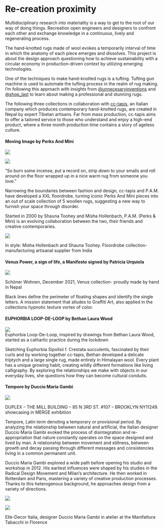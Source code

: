 # **Re-creation proximity**

  
Multidisciplinary research into materiality is a way to get to the root of our way of doing things. Recreation open engineers and designers to confront each other and exchange knowledge in a continuous, lively and regenerating process.

The hand-knotted rugs made of wool evokes a temporarily interval of time in which the anatomy of each piece emerges and dissolves. This project is about the design approach questioning how to achieve sustainability with a circular economy in production-driven context by utilizing emerging technologies. 

One of the techniques to make hand-knotted rugs is a tufting. Tufting gun machine is used to automate the tufting process in the realm of rug making. I’m following this approach with insights from [@unnecesaryinventions](https://youtu.be/_matYB5rdZA) and [@shop\_last](https://youtu.be/nWmzjuQONKI) to learn about making a professional and stunning rugs.

The following three collections in collaboration with [cc-tapis](https://www.cc-tapis.com/), an Italian company which produces contemporary hand-knotted rugs, are created in Nepal by expert Tibetan artisans. Far from mass production, cc-tapis aims to offer a tailored service to those who understand and enjoy a high-end product, where a three month production time contains a story of ageless culture.

#### **Moving Image by Perks And Mini**

![](https://images.prismic.io/syntia/6f0a789b-837d-491f-92d5-7e1a3faad91d_1c0f29be5ebe5cdb093592f8e66ab59aab32cfae-1001x1500-1.webp?auto=compress,format)

![](https://images.prismic.io/syntia/2691f425-4703-435a-b40c-038d001dfeb0_pamxcc-tapis_jumper_03_2000x-1.webp?auto=compress,format)

“So burn some incense, put a record on, strip down to your smalls and roll around on the floor wrapped up in a nice warm rug from someone you love.”

Narrowing the boundaries between fashion and design, cc-tapis and P.A.M. have developed a XXL floordrobe, turning iconic Perks And Mini pieces into an out of scale collection of 5 woollen rugs, suggesting a new way to furnish your space through disorder. 

Started in 2000 by Shauna Toohey and Misha Hollenbach, P.A.M. (Perks & Mini) is an evolving collaboration between the two, their friends and creative contemporaries.

![](https://images.prismic.io/syntia/b2bf4820-ca7b-4163-a72c-cc7f4d331b6e_75d89d3b4394ab6be51c86cf49fe5cb3fba7f650-1000x1500-1.jpg?auto=compress,format)

In style: Misha Hollenbach and Shauna Toohey. Floordrobe collection- manufacturing artisanal supplier from India

#### **Venus Power, a sign of life, a Manifesto signed by Patricia Urquiola**

![](https://images.prismic.io/syntia/d2c67a07-3968-4307-8253-0302b9ba1c6b_cc-tapis-venus-power-by-patricia-urquiola-schoner-wohnen-1200x1600-1.jpg?auto=compress,format)

Schöner Wohnen, December 2021, Venus collection- proudly made by hand in Nepal

Black lines define the perimeter of floating shapes and identify the single letters. A mission statement that alludes to Graffiti Art, also applied in the collections hypnotic texture vortex of color.

#### **EUPHORBIA LOOP-DE-LOOP by Bethan Laura Wood**

![](https://images.prismic.io/syntia/16948081-8757-4d82-bd1a-6ed545499fff_cc-tapis-showroom-bethan-laura-wood-euphorbia-collection-rug-1024x683-1.jpg?auto=compress,format)  
Euphorbia Loop-De-Loop, inspired by drawings from Bethan Laura Wood, started as a cathartic practice during the lockdown

Sketching Euphorbia Sipolisii f. Crestata succulents, fascinated by their curls and by working together cc-tapis, Bethan developed a delicate triptych and a large single rug, made entirely in Himalayan wool. Every plant has a unique growing habit, creating wildly different formations like living calligraphy. By exploring the relationships we make with objects in our everyday lives, she questions how they can become cultural conduits. 

#### **Tempore by Duccio Maria Gambi**

![](https://images.prismic.io/syntia/b3dba677-9e41-42a2-9451-08ed3bae0178_cc-tapis-duccio-maria-gambi-tempore-allestimento-duplex-ny-4.jpg?auto=compress,format)

DUPLEX – THE MILL BUILDING – 85 N 3RD ST. #107 – BROOKLYN NY11249. showcasing in MERGE exhibition

Tempore, Latin term denoting a temporary or provisional period. By analyzing the relationship between natural and artificial, the Italian designer Duccio Maria Gambi evoked the process of disintegration and re-appropriation that nature constantly operates on the space designed and lived by man. A relationship between movement and stillness, between growth and decay passing through different messages and consistencies living in a common permanent unit. 

Duccio Maria Gambi explored a wide path before opening his studio and workshop in 2012. His earliest influences were shaped by his studies in the Radical Design Movement and Milan’s architecture. He then worked in Rotterdam and Paris, mastering a variety of creative production processes. Thanks to this heterogenous background, he approaches design from a variety of directions. 

![](https://images.prismic.io/syntia/e09a083e-bbc4-4798-9900-c28a7b5803ff_mobilia-duccio-maria-gambi-banner.jpg?auto=compress,format)

![](https://images.prismic.io/syntia/025f85a6-e3e6-4c4b-beb1-1e0316fec4cb_cc-tapis_tempore-by-duccio-maria-gambi_elle-decor-italia_pagina_3-821x1024-1.jpg?auto=compress,format)

Elle-Decor Italia, designer Duccio Maria Gambi in atelier at the Manifattura Tabacchi in Florence